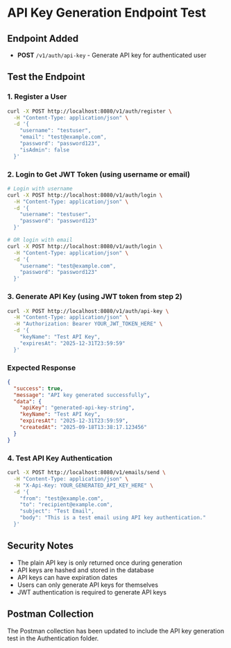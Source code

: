 # API Key Generation Endpoint Test

## Endpoint Added
- **POST** `/v1/auth/api-key` - Generate API key for authenticated user

## Test the Endpoint

### 1. Register a User
```bash
curl -X POST http://localhost:8080/v1/auth/register \
  -H "Content-Type: application/json" \
  -d '{
    "username": "testuser",
    "email": "test@example.com",
    "password": "password123",
    "isAdmin": false
  }'
```

### 2. Login to Get JWT Token (using username or email)
```bash
# Login with username
curl -X POST http://localhost:8080/v1/auth/login \
  -H "Content-Type: application/json" \
  -d '{
    "username": "testuser",
    "password": "password123"
  }'

# OR login with email
curl -X POST http://localhost:8080/v1/auth/login \
  -H "Content-Type: application/json" \
  -d '{
    "username": "test@example.com",
    "password": "password123"
  }'
```

### 3. Generate API Key (using JWT token from step 2)
```bash
curl -X POST http://localhost:8080/v1/auth/api-key \
  -H "Content-Type: application/json" \
  -H "Authorization: Bearer YOUR_JWT_TOKEN_HERE" \
  -d '{
    "keyName": "Test API Key",
    "expiresAt": "2025-12-31T23:59:59"
  }'
```

### Expected Response
```json
{
  "success": true,
  "message": "API key generated successfully",
  "data": {
    "apiKey": "generated-api-key-string",
    "keyName": "Test API Key",
    "expiresAt": "2025-12-31T23:59:59",
    "createdAt": "2025-09-18T13:38:17.123456"
  }
}
```

### 4. Test API Key Authentication
```bash
curl -X POST http://localhost:8080/v1/emails/send \
  -H "Content-Type: application/json" \
  -H "X-Api-Key: YOUR_GENERATED_API_KEY_HERE" \
  -d '{
    "from": "test@example.com",
    "to": "recipient@example.com",
    "subject": "Test Email",
    "body": "This is a test email using API key authentication."
  }'
```

## Security Notes
- The plain API key is only returned once during generation
- API keys are hashed and stored in the database
- API keys can have expiration dates
- Users can only generate API keys for themselves
- JWT authentication is required to generate API keys

## Postman Collection
The Postman collection has been updated to include the API key generation test in the Authentication folder.
